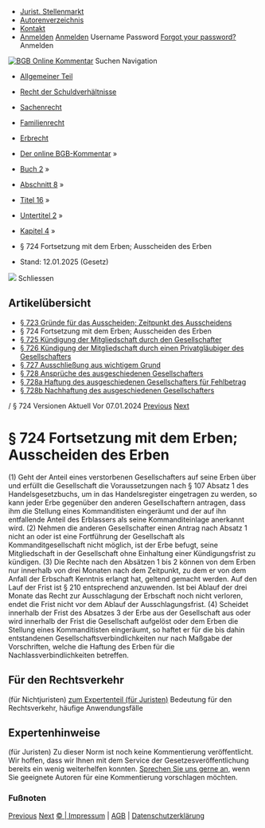   * [Jurist. Stellenmarkt](https://bgb.kommentar.de/Buch-2/Abschnitt-8/Titel-16/Untertitel-2/Kapitel-4/</job-board> "Jurist. Stellenmarkt")
  * [Autorenverzeichnis](https://bgb.kommentar.de/Buch-2/Abschnitt-8/Titel-16/Untertitel-2/Kapitel-4/</Autorenverzeichnis> "Autorenverzeichnis")
  * [Kontakt](https://bgb.kommentar.de/Buch-2/Abschnitt-8/Titel-16/Untertitel-2/Kapitel-4/</Kontakt>)
  * [Anmelden](https://bgb.kommentar.de/Buch-2/Abschnitt-8/Titel-16/Untertitel-2/Kapitel-4/<#login> "show login form") [Anmelden](https://bgb.kommentar.de/Buch-2/Abschnitt-8/Titel-16/Untertitel-2/Kapitel-4/<#> "hide login form") Username Password
[Forgot your password?](https://bgb.kommentar.de/Buch-2/Abschnitt-8/Titel-16/Untertitel-2/Kapitel-4/</user/forgotpassword>) Anmelden 


[![BGB Online Kommentar](https://bgb.kommentar.de/extension/bgb/design/bgb/images/logo.png)](https://bgb.kommentar.de/Buch-2/Abschnitt-8/Titel-16/Untertitel-2/Kapitel-4/</> "BGB Online Kommentar")
Suchen
Navigation
  * [Allgemeiner Teil](https://bgb.kommentar.de/Buch-2/Abschnitt-8/Titel-16/Untertitel-2/Kapitel-4/</Buch-1>)
  * [Recht der Schuldverhältnisse](https://bgb.kommentar.de/Buch-2/Abschnitt-8/Titel-16/Untertitel-2/Kapitel-4/</Buch-2>)
  * [Sachenrecht](https://bgb.kommentar.de/Buch-2/Abschnitt-8/Titel-16/Untertitel-2/Kapitel-4/</Buch-3>)
  * [Familienrecht](https://bgb.kommentar.de/Buch-2/Abschnitt-8/Titel-16/Untertitel-2/Kapitel-4/</Buch-4>)
  * [Erbrecht](https://bgb.kommentar.de/Buch-2/Abschnitt-8/Titel-16/Untertitel-2/Kapitel-4/</Buch-5>)


  * [Der online BGB-Kommentar](https://bgb.kommentar.de/Buch-2/Abschnitt-8/Titel-16/Untertitel-2/Kapitel-4/</>) »
  * [Buch 2](https://bgb.kommentar.de/Buch-2/Abschnitt-8/Titel-16/Untertitel-2/Kapitel-4/</Buch-2>) »
  * [Abschnitt 8](https://bgb.kommentar.de/Buch-2/Abschnitt-8/Titel-16/Untertitel-2/Kapitel-4/</Buch-2/Abschnitt-8>) »
  * [Titel 16](https://bgb.kommentar.de/Buch-2/Abschnitt-8/Titel-16/Untertitel-2/Kapitel-4/</Buch-2/Abschnitt-8/Titel-16>) »
  * [Untertitel 2](https://bgb.kommentar.de/Buch-2/Abschnitt-8/Titel-16/Untertitel-2/Kapitel-4/</Buch-2/Abschnitt-8/Titel-16/Untertitel-2>) »
  * [Kapitel 4](https://bgb.kommentar.de/Buch-2/Abschnitt-8/Titel-16/Untertitel-2/Kapitel-4/</Buch-2/Abschnitt-8/Titel-16/Untertitel-2/Kapitel-4>) »
  * § 724 Fortsetzung mit dem Erben; Ausscheiden des Erben 
  * Stand: 12.01.2025 (Gesetz) 


![](https://vg01.met.vgwort.de/na/1c9909529ead4f509072c06d9081a7d5)
Schliessen 
## Artikelübersicht
  * [ § 723 Gründe für das Ausscheiden; Zeitpunkt des Ausscheidens ](https://bgb.kommentar.de/Buch-2/Abschnitt-8/Titel-16/Untertitel-2/Kapitel-4/</Buch-2/Abschnitt-8/Titel-16/Untertitel-2/Kapitel-4/Gruende-fuer-das-Ausscheiden-Zeitpunkt-des-Ausscheidens>)
  * § 724 Fortsetzung mit dem Erben; Ausscheiden des Erben 
  * [ § 725 Kündigung der Mitgliedschaft durch den Gesellschafter ](https://bgb.kommentar.de/Buch-2/Abschnitt-8/Titel-16/Untertitel-2/Kapitel-4/</Buch-2/Abschnitt-8/Titel-16/Untertitel-2/Kapitel-4/Kuendigung-der-Mitgliedschaft-durch-den-Gesellschafter>)
  * [ § 726 Kündigung der Mitgliedschaft durch einen Privatgläubiger des Gesellschafters ](https://bgb.kommentar.de/Buch-2/Abschnitt-8/Titel-16/Untertitel-2/Kapitel-4/</Buch-2/Abschnitt-8/Titel-16/Untertitel-2/Kapitel-4/Kuendigung-der-Mitgliedschaft-durch-einen-Privatglaeubiger-des-Gesellschafters>)
  * [ § 727 Ausschließung aus wichtigem Grund ](https://bgb.kommentar.de/Buch-2/Abschnitt-8/Titel-16/Untertitel-2/Kapitel-4/</Buch-2/Abschnitt-8/Titel-16/Untertitel-2/Kapitel-4/Ausschliessung-aus-wichtigem-Grund>)
  * [ § 728 Ansprüche des ausgeschiedenen Gesellschafters ](https://bgb.kommentar.de/Buch-2/Abschnitt-8/Titel-16/Untertitel-2/Kapitel-4/</Buch-2/Abschnitt-8/Titel-16/Untertitel-2/Kapitel-4/Ansprueche-des-ausgeschiedenen-Gesellschafters>)
  * [ § 728a Haftung des ausgeschiedenen Gesellschafters für Fehlbetrag ](https://bgb.kommentar.de/Buch-2/Abschnitt-8/Titel-16/Untertitel-2/Kapitel-4/</Buch-2/Abschnitt-8/Titel-16/Untertitel-2/Kapitel-4/Haftung-des-ausgeschiedenen-Gesellschafters-fuer-Fehlbetrag>)
  * [ § 728b Nachhaftung des ausgeschiedenen Gesellschafters ](https://bgb.kommentar.de/Buch-2/Abschnitt-8/Titel-16/Untertitel-2/Kapitel-4/</Buch-2/Abschnitt-8/Titel-16/Untertitel-2/Kapitel-4/Nachhaftung-des-ausgeschiedenen-Gesellschafters>)


/ § 724 
Versionen  Aktuell Vor 07.01.2024
[Previous](https://bgb.kommentar.de/Buch-2/Abschnitt-8/Titel-16/Untertitel-2/Kapitel-4/</Buch-2/Abschnitt-8/Titel-16/Untertitel-2/Kapitel-4/Gruende-fuer-das-Ausscheiden-Zeitpunkt-des-Ausscheidens> "§ 723 Gründe für das Ausscheiden; Zeitpunkt des Ausscheidens") [Next](https://bgb.kommentar.de/Buch-2/Abschnitt-8/Titel-16/Untertitel-2/Kapitel-4/</Buch-2/Abschnitt-8/Titel-16/Untertitel-2/Kapitel-4/Kuendigung-der-Mitgliedschaft-durch-den-Gesellschafter> "§ 725 Kündigung der Mitgliedschaft durch den Gesellschafter")
# § 724 Fortsetzung mit dem Erben; Ausscheiden des Erben
(1) Geht der Anteil eines verstorbenen Gesellschafters auf seine Erben über und erfüllt die Gesellschaft die Voraussetzungen nach § 107 Absatz 1 des Handelsgesetzbuchs, um in das Handelsregister eingetragen zu werden, so kann jeder Erbe gegenüber den anderen Gesellschaftern antragen, dass ihm die Stellung eines Kommanditisten eingeräumt und der auf ihn entfallende Anteil des Erblassers als seine Kommanditeinlage anerkannt wird.
(2) Nehmen die anderen Gesellschafter einen Antrag nach Absatz 1 nicht an oder ist eine Fortführung der Gesellschaft als Kommanditgesellschaft nicht möglich, ist der Erbe befugt, seine Mitgliedschaft in der Gesellschaft ohne Einhaltung einer Kündigungsfrist zu kündigen.
(3) Die Rechte nach den Absätzen 1 bis 2 können von dem Erben nur innerhalb von drei Monaten nach dem Zeitpunkt, zu dem er von dem Anfall der Erbschaft Kenntnis erlangt hat, geltend gemacht werden. Auf den Lauf der Frist ist § 210 entsprechend anzuwenden. Ist bei Ablauf der drei Monate das Recht zur Ausschlagung der Erbschaft noch nicht verloren, endet die Frist nicht vor dem Ablauf der Ausschlagungsfrist.
(4) Scheidet innerhalb der Frist des Absatzes 3 der Erbe aus der Gesellschaft aus oder wird innerhalb der Frist die Gesellschaft aufgelöst oder dem Erben die Stellung eines Kommanditisten eingeräumt, so haftet er für die bis dahin entstandenen Gesellschaftsverbindlichkeiten nur nach Maßgabe der Vorschriften, welche die Haftung des Erben für die Nachlassverbindlichkeiten betreffen.
## Für den Rechtsverkehr 
(für Nichtjuristen)
[zum Expertenteil (für Juristen)](https://bgb.kommentar.de/Buch-2/Abschnitt-8/Titel-16/Untertitel-2/Kapitel-4/<#expertenhinweise>)
Bedeutung für den Rechtsverkehr, häufige Anwendungsfälle
## Expertenhinweise
(für Juristen)
Zu dieser Norm ist noch keine Kommentierung veröffentlicht. Wir hoffen, dass wir Ihnen mit dem Service der Gesetzesveröffentlichung bereits ein wenig weiterhelfen konnten. [Sprechen Sie uns gerne an](https://bgb.kommentar.de/Buch-2/Abschnitt-8/Titel-16/Untertitel-2/Kapitel-4/</Kontakt>), wenn Sie geeignete Autoren für eine Kommentierung vorschlagen möchten. 
### Fußnoten
[Previous](https://bgb.kommentar.de/Buch-2/Abschnitt-8/Titel-16/Untertitel-2/Kapitel-4/</Buch-2/Abschnitt-8/Titel-16/Untertitel-2/Kapitel-4/Gruende-fuer-das-Ausscheiden-Zeitpunkt-des-Ausscheidens> "§ 723 Gründe für das Ausscheiden; Zeitpunkt des Ausscheidens") [Next](https://bgb.kommentar.de/Buch-2/Abschnitt-8/Titel-16/Untertitel-2/Kapitel-4/</Buch-2/Abschnitt-8/Titel-16/Untertitel-2/Kapitel-4/Kuendigung-der-Mitgliedschaft-durch-den-Gesellschafter> "§ 725 Kündigung der Mitgliedschaft durch den Gesellschafter")
[© | Impressum](https://bgb.kommentar.de/Buch-2/Abschnitt-8/Titel-16/Untertitel-2/Kapitel-4/</Kontakt>) | [AGB](https://bgb.kommentar.de/Buch-2/Abschnitt-8/Titel-16/Untertitel-2/Kapitel-4/</AGB>) | [Datenschutzerklärung](https://bgb.kommentar.de/Buch-2/Abschnitt-8/Titel-16/Untertitel-2/Kapitel-4/</Datenschutzerklaerung-fuer-Leser>)
